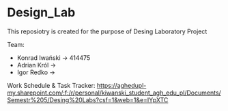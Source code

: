 # Design_Lab

This reposiotry is created for the purpose of Desing Laboratory Project 

Team:
- Konrad Iwański -> 414475
- Adrian Król    -> 
- Igor Redko     -> 

Work Schedule & Task Tracker:
https://aghedupl-my.sharepoint.com/:f:/r/personal/kiwanski_student_agh_edu_pl/Documents/Semestr%205/Desing%20Labs?csf=1&web=1&e=IYpXTC
